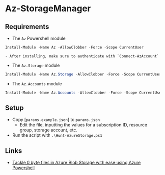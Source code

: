 # Az-StorageManager

## Requirements

- The `Az` Powershell module

```powershell
Install-Module -Name Az -AllowClobber -Force -Scope CurrentUser
```
    - After installing, make sure to authenticate with `Connect-AzAccount`

- The `Az.Storage` module

```powershell
Install-Module -Name Az.Storage -AllowClobber -Force -Scope CurrentUser
```

- The `Az.Accounts` module

```powershell
Install-Module -Name Az.Accounts -AllowClobber -Force -Scope CurrentUser
```

## Setup

- Copy [`params.example.json`] to `params.json`
  - Edit the file, inputting the values for a subscription ID, resource group, storage account, etc.
- Run the script with `.\Hunt-AzureStorage.ps1`

## Links

- [Tackle 0 byte files in Azure Blob Storage with ease using Azure Powershell](https://dev.to/truelime/tackle-0-byte-files-in-azure-blob-storage-with-ease-using-az-powershell-5fb7)
